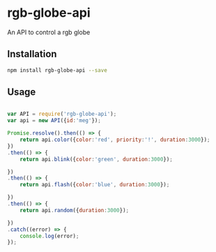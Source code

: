 # rgb-globe-api

An API to control a rgb globe

## Installation

````bash
npm install rgb-globe-api --save
````

## Usage

````javascript

var API = require('rgb-globe-api');
var api = new API({id:'meg'});

Promise.resolve().then(() => {
    return api.color({color:'red', priority:'!', duration:3000});
})
.then(() => {
    return api.blink({color:'green', duration:3000});

})
.then(() => {
    return api.flash({color:'blue', duration:3000});

})
.then(() => {
    return api.random({duration:3000});

})
.catch((error) => {
    console.log(error);
});

````
